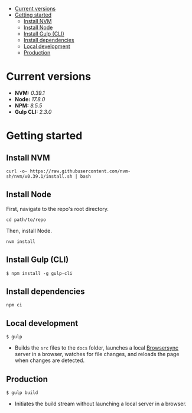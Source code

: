- [Current versions](#current-versions)
- [Getting started](#getting-started)
  - [Install NVM](#install-nvm)
  - [Install Node](#install-node)
  - [Install Gulp (CLI)](#install-gulp-cli)
  - [Install dependencies](#install-dependencies)
  - [Local development](#local-development)
  - [Production](#production)

# Current versions

- **NVM:** _0.39.1_
- **Node:** _17.8.0_
- **NPM:** _8.5.5_
- **Gulp CLI:** _2.3.0_

# Getting started

## Install NVM

```
curl -o- https://raw.githubusercontent.com/nvm-sh/nvm/v0.39.1/install.sh | bash
```

## Install Node

First, navigate to the repo's root directory.

```
cd path/to/repo
```

Then, install Node.

```
nvm install
```

## Install Gulp (CLI)

```
$ npm install -g gulp-cli
```

## Install dependencies

```
npm ci
```

## Local development

```
$ gulp
```

- Builds the `src` files to the `docs` folder, launches a local [Browsersync](https://browsersync.io) server in a browser, watches for file changes, and reloads the page when changes are detected.

## Production

```
$ gulp build
```

- Initiates the build stream without launching a local server in a browser.